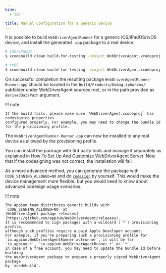 ```yaml
---
hide:
  - toc

title: Manual Configuration for a Generic Device
---
```


It is possible to build `WebDriverAgentRunner` for a generic iOS/iPadOS/tvOS device, and install the
generated `.app` package to a real device.

```bash
# iOS/iPadOS
$ xcodebuild clean build-for-testing -project WebDriverAgent.xcodeproj -derivedDataPath appium_wda_ios -scheme WebDriverAgentRunner -destination generic/platform=iOS CODE_SIGNING_ALLOWED=YES

# tvOS
$ xcodebuild clean build-for-testing -project WebDriverAgent.xcodeproj -derivedDataPath appium_wda_tvos -scheme WebDriverAgentRunner_tvOS -destination generic/platform=tvOS CODE_SIGNING_ALLOWED=YES
```

On successful completion the resulting package `WebDriverAgentRunner-Runner.app` should be located
in the `Build/Products/Debug-iphoneos/` subfolder under WebDriverAgent sources root, or in the path
provided as `derivedDataPath` argument.

!!! note

    If the build fails, please make sure `WebDriverAgent.xcodeproj` has codesigning properties
    configured properly. For example, you may need to change the bundle id for the provisioning profile.

The `WebDriverAgentRunner-Runner.app` can now be installed to any real device as allowed by the
provisioning profile.

You can install the package with 3rd party tools and manage it separately as explained in
[How To Set Up And Customize WebDriverAgent Server](../guides/wda-custom-server.md). Note that if
the codesigning was not correct, the installation will fail.

As a more advanced method, you can generate the package with `CODE_SIGNING_ALLOWED=NO` and do
[`codesign`](https://developer.apple.com/documentation/xcode/using-the-latest-code-signature-format)
by yourself. This would make the device management more flexible, but you would need to know about
advanced codesign usage scenarios.

!!! note

    The Appium team distributes generic builds with `CODE_SIGNING_ALLOWED=NO` at
    [WebDriverAgent package releases](https://github.com/appium/WebDriverAgent/releases).
    It is recommended to sign packages with a wildcard (`*`) provisioning profile,
    although such profiles require a paid Apple Developer account.
    For example, if you're preparing such a provisioning profile for `io.appium.WebDriverAgentRunner.xctrunner`, it will be for `io.appium.*`, `io.appium.WebDriverAgentRunner.*` or `*`.
    In case of a free account, you may need to update the bundle id before building
    the WebDriverAgent package to prepare a properly signed WebDriverAgent package
    by `xcodebuild`.
